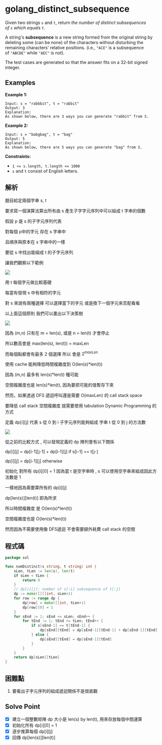 # golang_distinct_subsequence

Given two strings `s` and `t`, return *the number of distinct subsequences of `s` which equals `t`*.

A string's **subsequence** is a new string formed from the original string by deleting some (can be none) of the characters without disturbing the remaining characters' relative positions. (i.e., `"ACE"` is a subsequence of `"ABCDE"` while `"AEC"` is not).

The test cases are generated so that the answer fits on a 32-bit signed integer.

## Examples

**Example 1:**

```
Input: s = "rabbbit", t = "rabbit"
Output: 3
Explanation:
As shown below, there are 3 ways you can generate "rabbit" from S.
```

**Example 2:**

```
Input: s = "babgbag", t = "bag"
Output: 5
Explanation:
As shown below, there are 5 ways you can generate "bag" from S.

```

**Constraints:**

- `1 <= s.length, t.length <= 1000`
- `s` and `t` consist of English letters.

## 解析

題目給定兩個字串 s, t

要求寫一個演算法算出所有由 s 產生子字字元序列中可以組成 t 字串的個數

假設 p 是 s 的子字元序列代表

對每個 p中的字元 存在 s 字串中

且順序與原本在 s 字串中的一樣

要從 s 中找出能組成 t 的子字元序列

讓我們觀察以下範例

![](https://i.imgur.com/bSwNQNM.png)

用 t 每個字元做比較基礎

每當有發現 s 中有相符的字元

對 s 來說有兩種選擇 可以選擇當下的字元 或是換下一個字元來否配看看

以上面這個原則 我們可以畫出以下決策樹

![](https://i.imgur.com/6JHkpTa.png)

因為 (m,n) 只有在 m = len(s), 或是 n = len(t) 才會停止

所以數高會是 max(len(s), len(t)) = maxLen 

而每個點都會有最多 2 個選擇 所以 會是 $2^{maxLen}$

使用 cache 能夠降低時間複雜度到 O(len(s)*len(t))

因為 (m,n) 最多有 len(s)*len(t) 種可能

空間複雜度也是 len(s)*len(t), 因為要把可能的值暫存下來

然而，如果透過 DFS 遞迴呼叫還是需要 O(maxLen) 的 call stack space

要降低 call stack 空間複雜度 就需要使用 tabulation Dynamic Programming 的方式

 定義 dp[i][j] 代表 s 從 0 到 i 子字元序列能夠組成 字串 t 從 0 到 j 的方法數

![](https://i.imgur.com/clpiJkr.png)

從之前的比較方式 , 可以發現定義的 dp 陣列會有以下關係

dp[i][j] = dp[i-1][j-1] + dp[i-1][j]   if s[i-1] == t[j-]

dp[i][j] = dp[i-1][j]                       otherwise

初始化 對所有 dp[i][0] = 1 因為當 t 是空字串時 , s 可以使用空字串來組成因此方法數是 1

一樣地因為需要算所有的 dp[i][j]

dp[len(s)][len(t)] 即為所求

所以時間複雜度 是 O(len(s)*len(t)) 

空間複雜度也是 O(len(s)*len(t))

然而因為不需要使用像 DFS遞迴  不會需要額外耗費 call stack 的空間

## 程式碼
```go
package sol

func numDistinct(s string, t string) int {
	sLen, tLen := len(s), len(t)
	if sLen < tLen {
		return 0
	}
	// dp[i][j]: number of s[:i] subsequence of t[:j]
	dp := make([][]int, sLen+1)
	for row := range dp {
		dp[row] = make([]int, tLen+1)
		dp[row][0] = 1
	}
	for sEnd := 1; sEnd <= sLen; sEnd++ {
		for tEnd := 1; tEnd <= tLen; tEnd++ {
			if s[sEnd-1] == t[tEnd-1] {
				dp[sEnd][tEnd] = dp[sEnd-1][tEnd-1] + dp[sEnd-1][tEnd]
			} else {
				dp[sEnd][tEnd] = dp[sEnd-1][tEnd]
			}
		}
	}
	return dp[sLen][tLen]
}
```
## 困難點

1. 要看出子字元序列的組成遞迴關係不是很直觀

## Solve Point

- [x]  建立一個整數矩陣 dp 大小是 len(s) by len(t), 用來存放每個中間運算
- [x]  初始化所有 dp[i][0] = 1
- [x]  逐步推算每個 dp[i][j]
- [x]  回傳 dp[len(s)][len(t)]